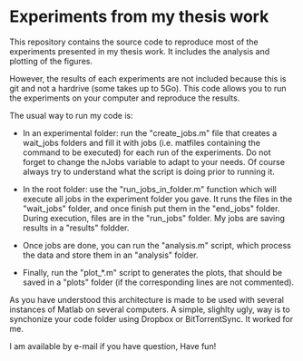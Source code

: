 Experiments from my thesis work
===

This repository contains the source code to reproduce most of the experiments presented in my thesis work. It includes the analysis and plotting of the figures. 

However, the results of each experiments are not included because this is git and not a hardrive (some takes up to 5Go). This code allows you to run the experiments on your computer and reproduce the results.

The usual way to run my code is:

- In an experimental folder: run the "create_jobs.m" file that creates a wait_jobs folders and fill it with jobs (i.e. matfiles containing the command to be executed) for each run of the experiments.  Do not forget to change the nJobs variable to adapt to your needs. Of course always try to understand what the script is doing prior to running it.

- In the root folder: use the "run_jobs_in_folder.m" function which will execute all jobs in the experiment folder you gave. It runs the files in the "wait_jobs" folder, and once finish put them in the "end_jobs" folder. During execution, files are in the "run_jobs" folder. My jobs are saving results in a "results" foldder.

- Once jobs are done, you can run the "analysis.m" script, which process the data and store them in an "analysis" folder.

- Finally, run the "plot_*.m" script to generates the plots, that should be saved in a "plots" folder (if the corresponding lines are not commented).

As you have understood this architecture is made to be used with several instances of Matlab on several computers. A simple, slighlty ugly, way is to synchonize your code folder using Dropbox or BitTorrentSync. It worked for me.

I am available by e-mail if you have question,
Have fun!

